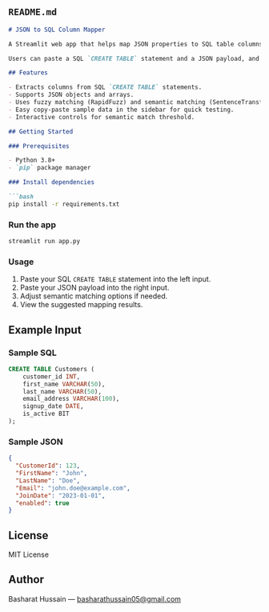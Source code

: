 ## `README.md`

````md
# JSON to SQL Column Mapper

A Streamlit web app that helps map JSON properties to SQL table columns.

Users can paste a SQL `CREATE TABLE` statement and a JSON payload, and the app will suggest mappings between JSON keys and SQL columns using a mix of fuzzy string matching and semantic similarity powered by Sentence Transformers.

## Features

- Extracts columns from SQL `CREATE TABLE` statements.
- Supports JSON objects and arrays.
- Uses fuzzy matching (RapidFuzz) and semantic matching (SentenceTransformers).
- Easy copy-paste sample data in the sidebar for quick testing.
- Interactive controls for semantic match threshold.

## Getting Started

### Prerequisites

- Python 3.8+
- `pip` package manager

### Install dependencies

```bash
pip install -r requirements.txt
````

### Run the app

```bash
streamlit run app.py
```

### Usage

1. Paste your SQL `CREATE TABLE` statement into the left input.
2. Paste your JSON payload into the right input.
3. Adjust semantic matching options if needed.
4. View the suggested mapping results.

## Example Input

### Sample SQL

```sql
CREATE TABLE Customers (
    customer_id INT,
    first_name VARCHAR(50),
    last_name VARCHAR(50),
    email_address VARCHAR(100),
    signup_date DATE,
    is_active BIT
);
```

### Sample JSON

```json
{
  "CustomerId": 123,
  "FirstName": "John",
  "LastName": "Doe",
  "Email": "john.doe@example.com",
  "JoinDate": "2023-01-01",
  "enabled": true
}
```

## License

MIT License

## Author

Basharat Hussain — [basharathussain05@gmail.com](mailto:basharathussain05@gmail.com)